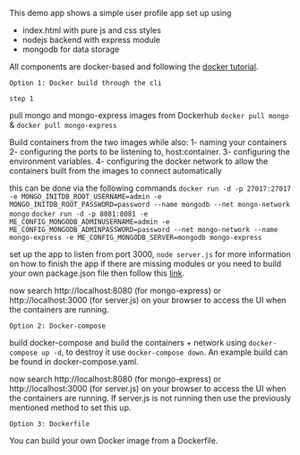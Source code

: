 This demo app shows a simple user profile app set up using 
- index.html with pure js and css styles
- nodejs backend with express module
- mongodb for data storage

All components are docker-based and following the [docker tutorial](https://www.youtube.com/watch?v=3c-iBn73dDE&t=3371s).

```Option 1: Docker build through the cli```

``step 1``

pull mongo and mongo-express images from Dockerhub
    `docker pull mongo` & `docker pull mongo-express`

Build containers from the two images while also: 
    1- naming your containers
    2- configuring the ports to be listening to, host:container.
    3- configuring the environment variables.
    4- configuring the docker network to allow the containers built from the images to connect automatically

this can be done via the following commands
`docker run -d -p 27017:27017 -e MONGO_INITDB_ROOT_USERNAME=admin -e MONGO_INITDB_ROOT_PASSWORD=password --name mongodb --net mongo-network mongo` 
`docker run -d -p 8081:8081 -e ME_CONFIG_MONGODB_ADMINUSERNAME=admin -e ME_CONFIG_MONGODB_ADMINPASSWORD=password --net mongo-network --name mongo-express -e ME_CONFIG_MONGODB_SERVER=mongodb mongo-express`

set up the app to listen from port 3000, `node server.js` 
for more information on how to finish the app if there are missing modules or you need to build your own package.json file then follow this [link](https://expressjs.com/en/starter/installing.html).


now search http://localhost:8080 (for mongo-express) or http://localhost:3000 (for server.js) on your browser to access the UI when the containers are running.

```Option 2: Docker-compose```

build docker-compose and build the containers + network using `docker-compose up -d`, to destroy it use `docker-compose down`. An example build can be found in docker-compose.yaml.

now search http://localhost:8080 (for mongo-express) or http://localhost:3000 (for server.js) on your browser to access the UI when the containers are running. If server.js is not running then use the previously mentioned method to set this up.

```Option 3: Dockerfile```

You can build your own Docker image from a Dockerfile.